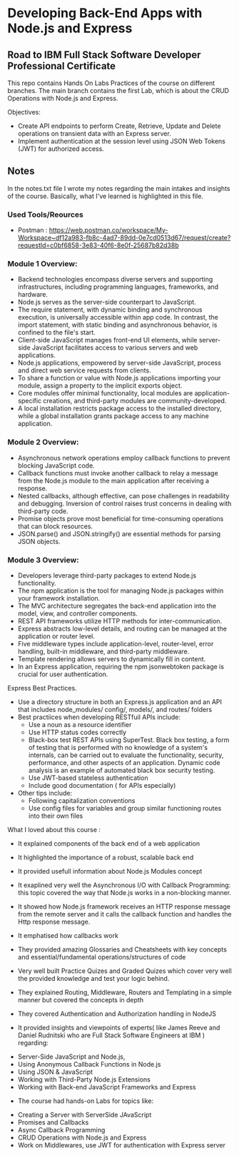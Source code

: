 # Developing Back-End Apps with Node.js and Express
## Road to IBM Full Stack Software Developer Professional Certificate
This repo contains Hands On Labs Practices of the course on different branches. The main branch contains the first Lab, which is about the CRUD Operations with Node.js and Express.

Objectives:
* Create API endpoints to perform Create, Retrieve, Update and Delete operations on transient data with an Express server.
* Implement authentication at the session level using JSON Web Tokens (JWT) for authorized access.

## Notes
In the notes.txt file I wrote my notes regarding the main intakes and insights of the course. Basically, what I've learned is highlighted in this file.

### Used Tools/Reources
- Postman : https://web.postman.co/workspace/My-Workspace~df12a983-fb8c-4ad7-89dd-0e7cd0513d67/request/create?requestId=c0bf6858-3e83-40f6-8e0f-25687b82d38b

### Module 1 Overview:
* Backend technologies encompass diverse servers and supporting infrastructures, including programming languages, frameworks, and hardware.
* Node.js serves as the server-side counterpart to JavaScript.
* The require statement, with dynamic binding and synchronous execution, is universally accessible within app code. In contrast, the import statement, with static binding and asynchronous behavior, is confined to the file's start.
* Client-side JavaScript manages front-end UI elements, while server-side JavaScript facilitates access to various servers and web applications.
* Node.js applications, empowered by server-side JavaScript, process and direct web service requests from clients.
* To share a function or value with Node.js applications importing your module, assign a property to the implicit exports object.
* Core modules offer minimal functionality, local modules are application-specific creations, and third-party modules are community-developed.
* A local installation restricts package access to the installed directory, while a global installation grants package access to any machine application.

### Module 2 Overview:
* Asynchronous network operations employ callback functions to prevent blocking JavaScript code.
* Callback functions must invoke another callback to relay a message from the Node.js module to the main application after receiving a response.
* Nested callbacks, although effective, can pose challenges in readability and debugging. Inversion of control raises trust concerns in dealing with third-party code.
* Promise objects prove most beneficial for time-consuming operations that can block resources.
* JSON.parse() and JSON.stringify() are essential methods for parsing JSON objects.

### Module 3 Overview:
* Developers leverage third-party packages to extend Node.js functionality.
* The npm application is the tool for managing Node.js packages within your framework installation.
* The MVC architecture segregates the back-end application into the model, view, and controller components.
* REST API frameworks utilize HTTP methods for inter-communication.
* Express abstracts low-level details, and routing can be managed at the application or router level.
* Five middleware types include application-level, router-level, error handling, built-in middleware, and third-party middleware.
* Template rendering allows servers to dynamically fill in content.
* In an Express application, requiring the npm jsonwebtoken package is crucial for user authentication.

Express Best Practices.
* Use a directory structure in both an Express.js application and an API that includes node_modules/ config/, models/, and routes/ folders
* Best practiices when developing RESTfuil APIs include:
    - Use a noun as a resource identifier
    - Use HTTP status codes correctly
    - Black-box test REST APIs using SuperTest. Black box testing, a form of testing that is performed with no knowledge of a system's internals, can be carried out to evaluate the functionality, security, performance, and other aspects of an application. Dynamic code analysis is an example of automated black box security testing.
    - Use JWT-based stateless authentication
    - Include good documentation ( for APIs especially)
* Other tips include:
    - Following capitalization conventions
    - Use config files for variables and group similar functioning routes into their own files

What I loved about this course :
- It explained components of the back end of a web application
- It highlighted the importance of a robust, scalable back end 
- It provided usefull information about Node.js Modules concept
- It exaplined very well the Asynchronous I/O with Callback Programming: this topic covered the way that Node.js works in a non-blocking manner. 
- It showed how Node.js framework receives an HTTP response message from the remote server and it calls the callback function and handles the Http response message.
- It emphatised how callbacks work
- They provided amazing Glossaries and Cheatsheets with key concepts and essential/fundamental operations/structures of code
- Very well built Practice Quizes and Graded Quizes which cover very well the provided knowledge and test your logic behind.
- They explained Routing, Middleware, Routers and Templating in a simple manner but covered the concepts in depth
- They covered Authentication and Authorization handling in NodeJS

- It provided insights and viewpoints of experts( like James Reeve and Daniel Rudnitski who are Full Stack Software Engineers at IBM ) regarding: 
* Server-Side JavaScript and Node.js, 
* Using Anonymous Callback Functions in Node.js
* Using JSON & JavaScript
* Working with Third-Party Node.js Extensions
* Working with Back-end JavaScript Frameworks and Express

- The course had hands-on Labs for topics like: 
* Creating a Server with ServerSide JAvaScript 
* Promises and Callbacks
* Async Callback Programming
* CRUD Operations with Node.js and Express
* Work on Middlewares, use JWT for authentication with Express server

